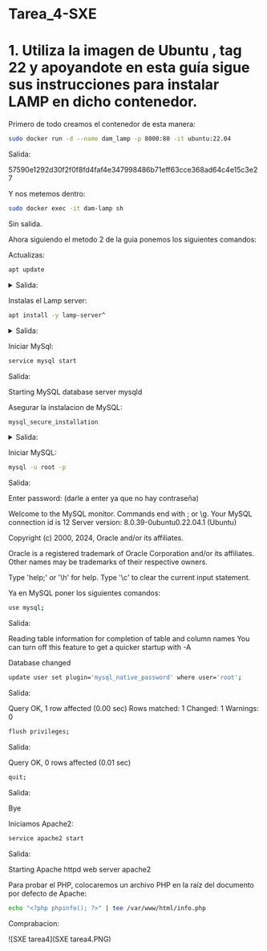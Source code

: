 # Tarea_4-SXE

# 1. Utiliza la imagen de Ubuntu , tag 22 y apoyandote en esta guía sigue sus instrucciones para instalar LAMP en dicho contenedor.

Primero de todo creamos el contenedor de esta manera:
```bash
sudo docker run -d --name dam_lamp -p 8000:80 -it ubuntu:22.04
```
Salida:

57590e1292d30f2f0f8fd4faf4e347998486b71eff63cce368ad64c4e15c3e27

Y nos metemos dentro:
```bash
sudo docker exec -it dam-lamp sh
```
Sin salida.

Ahora siguiendo el metodo 2 de la guia ponemos los siguientes comandos:

Actualizas:
```bash
apt update
```
<details>
<summary>Salida:</summary>
<br>


Get:1 http://archive.ubuntu.com/ubuntu jammy InRelease [270 kB]


Get:2 http://security.ubuntu.com/ubuntu jammy-security InRelease [129 kB]           


Get:3 http://archive.ubuntu.com/ubuntu jammy-updates InRelease [128 kB]             


Get:4 http://archive.ubuntu.com/ubuntu jammy-backports InRelease [127 kB]


Get:5 http://archive.ubuntu.com/ubuntu jammy/main amd64 Packages [1792 kB]


Get:6 http://archive.ubuntu.com/ubuntu jammy/universe amd64 Packages [17.5 MB]


Get:7 http://security.ubuntu.com/ubuntu jammy-security/main amd64 Packages [2377 kB]


Get:8 http://archive.ubuntu.com/ubuntu jammy/restricted amd64 Packages [164 kB]


Get:9 http://archive.ubuntu.com/ubuntu jammy/multiverse amd64 Packages [266 kB]         


Get:10 http://archive.ubuntu.com/ubuntu jammy-updates/universe amd64 Packages [1451 kB]  


Get:11 http://archive.ubuntu.com/ubuntu jammy-updates/multiverse amd64 Packages [51.8 kB]  


Get:12 http://archive.ubuntu.com/ubuntu jammy-updates/restricted amd64 Packages [3283 kB]   


Get:13 http://archive.ubuntu.com/ubuntu jammy-updates/main amd64 Packages [2654 kB]        


Get:14 http://archive.ubuntu.com/ubuntu jammy-backports/main amd64 Packages [81.4 kB]      


Get:15 http://archive.ubuntu.com/ubuntu jammy-backports/universe amd64 Packages [33.7 kB]    


Get:16 http://security.ubuntu.com/ubuntu jammy-security/multiverse amd64 Packages [44.7 kB]  


Get:17 http://security.ubuntu.com/ubuntu jammy-security/restricted amd64 Packages [3205 kB]


Get:18 http://security.ubuntu.com/ubuntu jammy-security/universe amd64 Packages [1162 kB]


Fetched 34.7 MB in 3s (12.3 MB/s)                           


Reading package lists... Done


Building dependency tree... Done


Reading state information... Done


All packages are up to date.
</details>

Instalas el Lamp server:
```bash
apt install -y lamp-server^
```
<details>
<summary>Salida:</summary>
<br>

  
Reading package lists... Done


Building dependency tree... Done


Reading state information... Done


Note, selecting 'libevent-pthreads-2.1-7' for task 'lamp-server'


Note, selecting 'libperl5.34' for task 'lamp-server'


Note, selecting 'libcurl4' for task 'lamp-server'


Note, selecting 'libtimedate-perl' for task 'lamp-server'


Note, selecting 'libhtml-tagset-perl' for task 'lamp-server'


Note, selecting 'libgdbm-compat4' for task 'lamp-server'


Note, selecting 'libssh-4' for task 'lamp-server'


Note, selecting 'ssl-cert' for task 'lamp-server'


Note, selecting 'libfcgi-perl' for task 'lamp-server'


Note, selecting 'perl' for task 'lamp-server'


Note, selecting 'libldap-common' for task 'lamp-server'


Note, selecting 'libaio1' for task 'lamp-server'


Note, selecting 'libaprutil1-dbd-sqlite3' for task 'lamp-server'


Note, selecting 'mysql-server-8.0' for task 'lamp-server'


Note, selecting 'libapr1' for task 'lamp-server'


Note, selecting 'libsasl2-modules' for task 'lamp-server'


Note, selecting 'mysql-client-8.0' for task 'lamp-server'


Note, selecting 'libsasl2-2' for task 'lamp-server'


Note, selecting 'mysql-common' for task 'lamp-server'


Note, selecting 'libapache2-mod-php' for task 'lamp-server'


Note, selecting 'php-common' for task 'lamp-server'


Note, selecting 'php8.1-opcache' for task 'lamp-server'


Note, selecting 'liblua5.3-0' for task 'lamp-server'


Note, selecting 'libencode-locale-perl' for task 'lamp-server'


Note, selecting 'librtmp1' for task 'lamp-server'


Note, selecting 'php8.1-mysql' for task 'lamp-server'


Note, selecting 'libapache2-mod-php8.1' for task 'lamp-server'


Note, selecting 'bzip2' for task 'lamp-server'


Note, selecting 'liblwp-mediatypes-perl' for task 'lamp-server'


Note, selecting 'libsasl2-modules-db' for task 'lamp-server'


Note, selecting 'libprotobuf-lite23' for task 'lamp-server'


Note, selecting 'libldap-2.5-0' for task 'lamp-server'


Note, selecting 'apache2-data' for task 'lamp-server'


Note, selecting 'libhtml-template-perl' for task 'lamp-server'


Note, selecting 'apache2-bin' for task 'lamp-server'


Note, selecting 'liburi-perl' for task 'lamp-server'


Note, selecting 'libfcgi0ldbl' for task 'lamp-server'


Note, selecting 'libsodium23' for task 'lamp-server'


Note, selecting 'libio-html-perl' for task 'lamp-server'


Note, selecting 'mecab-ipadic-utf8' for task 'lamp-server'


Note, selecting 'mecab-ipadic' for task 'lamp-server'


Note, selecting 'mailcap' for task 'lamp-server'


Note, selecting 'php8.1-common' for task 'lamp-server'


Note, selecting 'php8.1-readline' for task 'lamp-server'


Note, selecting 'libaprutil1' for task 'lamp-server'


Note, selecting 'libhttp-date-perl' for task 'lamp-server'


Note, selecting 'libmecab2' for task 'lamp-server'


Note, selecting 'php-mysql' for task 'lamp-server'


Note, selecting 'libhtml-parser-perl' for task 'lamp-server'


Note, selecting 'libcgi-fast-perl' for task 'lamp-server'


Note, selecting 'mysql-server' for task 'lamp-server'


Note, selecting 'mysql-server-core-8.0' for task 'lamp-server'


Note, selecting 'apache2-utils' for task 'lamp-server'


Note, selecting 'libbrotli1' for task 'lamp-server'


Note, selecting 'mime-support' for task 'lamp-server'


Note, selecting 'mecab-utils' for task 'lamp-server'


Note, selecting 'libevent-core-2.1-7' for task 'lamp-server'


Note, selecting 'apache2' for task 'lamp-server'


Note, selecting 'libclone-perl' for task 'lamp-server'


Note, selecting 'php8.1-cli' for task 'lamp-server'


Note, selecting 'mysql-client-core-8.0' for task 'lamp-server'


Note, selecting 'libhttp-message-perl' for task 'lamp-server'


Note, selecting 'libfcgi-bin' for task 'lamp-server'


Note, selecting 'perl-modules-5.34' for task 'lamp-server'


Note, selecting 'libcgi-pm-perl' for task 'lamp-server'


Note, selecting 'libaprutil1-ldap' for task 'lamp-server'


The following additional packages will be installed:


  ca-certificates file libargon2-1 libbsd0 libedit2 libexpat1 libgdbm6 libicu70 libjansson4
  libmagic-mgc libmagic1 libmd0 libnghttp2-14 libnuma1 libpsl5 libsqlite3-0 libxml2
  media-types netbase openssl psmisc publicsuffix tzdata ucf xz-utils

  
Suggested packages:

  
  apache2-doc apache2-suexec-pristine | apache2-suexec-custom www-browser ufw bzip2-doc
  php-pear gdbm-l10n libdata-dump-perl libipc-sharedcache-perl libsasl2-modules-gssapi-mit
  | libsasl2-modules-gssapi-heimdal libsasl2-modules-ldap libsasl2-modules-otp
  libsasl2-modules-sql libbusiness-isbn-perl libwww-perl mailx tinyca perl-doc
  libterm-readline-gnu-perl | libterm-readline-perl-perl make libtap-harness-archive-perl


The following NEW packages will be installed:


  apache2 apache2-bin apache2-data apache2-utils bzip2 ca-certificates file libaio1  
  libapache2-mod-php libapache2-mod-php8.1 libapr1 libaprutil1 libaprutil1-dbd-sqlite3
  libaprutil1-ldap libargon2-1 libbrotli1 libbsd0 libcgi-fast-perl libcgi-pm-perl
  libclone-perl libcurl4 libedit2 libencode-locale-perl libevent-core-2.1-7
  libevent-pthreads-2.1-7 libexpat1 libfcgi-bin libfcgi-perl libfcgi0ldbl libgdbm-compat4
  libgdbm6 libhtml-parser-perl libhtml-tagset-perl libhtml-template-perl libhttp-date-perl
  libhttp-message-perl libicu70 libio-html-perl libjansson4 libldap-2.5-0 libldap-common
  liblua5.3-0 liblwp-mediatypes-perl libmagic-mgc libmagic1 libmd0 libmecab2 libnghttp2-14
  libnuma1 libperl5.34 libprotobuf-lite23 libpsl5 librtmp1 libsasl2-2 libsasl2-modules
  libsasl2-modules-db libsodium23 libsqlite3-0 libssh-4 libtimedate-perl liburi-perl libxml2
  mailcap mecab-ipadic mecab-ipadic-utf8 mecab-utils media-types mime-support mysql-client-8.0
  mysql-client-core-8.0 mysql-common mysql-server mysql-server-8.0 mysql-server-core-8.0
  netbase openssl perl perl-modules-5.34 php-common php-mysql php8.1-cli php8.1-common
  php8.1-mysql php8.1-opcache php8.1-readline psmisc publicsuffix ssl-cert tzdata ucf xz-utils


0 upgraded, 91 newly installed, 0 to remove and 0 not upgraded.


Need to get 61.5 MB of archives.


After this operation, 382 MB of additional disk space will be used.


Get:1 http://archive.ubuntu.com/ubuntu jammy-updates/main amd64 perl-modules-5.34 all 5.34.0-3ubuntu1.3 [2976 kB]


Get:2 http://archive.ubuntu.com/ubuntu jammy/main amd64 libgdbm6 amd64 1.23-1 [33.9 kB]


Get:3 http://archive.ubuntu.com/ubuntu jammy/main amd64 libgdbm-compat4 amd64 1.23-1 [6606 B]


Get:4 http://archive.ubuntu.com/ubuntu jammy-updates/main amd64 libperl5.34 amd64 5.34.0-3ubuntu1.3 [4820 kB]


Get:5 http://archive.ubuntu.com/ubuntu jammy-updates/main amd64 perl amd64 5.34.0-3ubuntu1.3 [232 kB]


Get:6 http://archive.ubuntu.com/ubuntu jammy-updates/main amd64 libapr1 amd64 1.7.0-8ubuntu0.22.04.2 [108 kB]


Get:7 http://archive.ubuntu.com/ubuntu jammy-updates/main amd64 libexpat1 amd64 2.4.7-1ubuntu0.4 [91.2 kB]


Get:8 http://archive.ubuntu.com/ubuntu jammy-updates/main amd64 libaprutil1 amd64 1.6.1-5ubuntu4.22.04.2 [92.8 kB]


Get:9 http://archive.ubuntu.com/ubuntu jammy-updates/main amd64 libsqlite3-0 amd64 3.37.2-2ubuntu0.3 [641 kB]


Get:10 http://archive.ubuntu.com/ubuntu jammy-updates/main amd64 libaprutil1-dbd-sqlite3 amd64 1.6.1-5ubuntu4.22.04.2 [11.3 kB]


Get:11 http://archive.ubuntu.com/ubuntu jammy-updates/main amd64 libsasl2-modules-db amd64 2.1.27+dfsg2-3ubuntu1.2 [20.5 kB]


Get:12 http://archive.ubuntu.com/ubuntu jammy-updates/main amd64 libsasl2-2 amd64 2.1.27+dfsg2-3ubuntu1.2 [53.8 kB]


Get:13 http://archive.ubuntu.com/ubuntu jammy-updates/main amd64 libldap-2.5-0 amd64 2.5.18+dfsg-0ubuntu0.22.04.2 [183 kB]


Get:14 http://archive.ubuntu.com/ubuntu jammy-updates/main amd64 libaprutil1-ldap amd64 1.6.1-5ubuntu4.22.04.2 [9170 B]


Get:15 http://archive.ubuntu.com/ubuntu jammy/main amd64 libbrotli1 amd64 1.0.9-2build6 [315 kB]


Get:16 http://archive.ubuntu.com/ubuntu jammy-updates/main amd64 libnghttp2-14 amd64 1.43.0-1ubuntu0.2 [76.9 kB]


Get:17 http://archive.ubuntu.com/ubuntu jammy/main amd64 libpsl5 amd64 0.21.0-1.2build2 [58.4 kB]


Get:18 http://archive.ubuntu.com/ubuntu jammy/main amd64 librtmp1 amd64 2.4+20151223.gitfa8646d.1-2build4 [58.2 kB]


Get:19 http://archive.ubuntu.com/ubuntu jammy-updates/main amd64 libssh-4 amd64 0.9.6-2ubuntu0.22.04.3 [186 kB]


Get:20 http://archive.ubuntu.com/ubuntu jammy-updates/main amd64 libcurl4 amd64 7.81.0-1ubuntu1.18 [289 kB]


Get:21 http://archive.ubuntu.com/ubuntu jammy/main amd64 libjansson4 amd64 2.13.1-1.1build3 [32.4 kB]


Get:22 http://archive.ubuntu.com/ubuntu jammy/main amd64 liblua5.3-0 amd64 5.3.6-1build1 [140 kB]


Get:23 http://archive.ubuntu.com/ubuntu jammy/main amd64 libicu70 amd64 70.1-2 [10.6 MB]


Get:24 http://archive.ubuntu.com/ubuntu jammy-updates/main amd64 libxml2 amd64 2.9.13+dfsg-1ubuntu0.4 [763 kB]


Get:25 http://archive.ubuntu.com/ubuntu jammy-updates/main amd64 apache2-bin amd64 2.4.52-1ubuntu4.12 [1348 kB]


Get:26 http://archive.ubuntu.com/ubuntu jammy-updates/main amd64 apache2-data all 2.4.52-1ubuntu4.12 [165 kB]


Get:27 http://archive.ubuntu.com/ubuntu jammy-updates/main amd64 apache2-utils amd64 2.4.52-1ubuntu4.12 [89.1 kB]


Get:28 http://archive.ubuntu.com/ubuntu jammy/main amd64 media-types all 7.0.0 [25.5 kB]


Get:29 http://archive.ubuntu.com/ubuntu jammy/main amd64 mailcap all 3.70+nmu1ubuntu1 [23.8 kB]


Get:30 http://archive.ubuntu.com/ubuntu jammy/main amd64 mime-support all 3.66 [3696 B]


Get:31 http://archive.ubuntu.com/ubuntu jammy-updates/main amd64 apache2 amd64 2.4.52-1ubuntu4.12 [97.9 kB]


Get:32 http://archive.ubuntu.com/ubuntu jammy/main amd64 mysql-common all 5.8+1.0.8 [7212 B]


Get:33 http://archive.ubuntu.com/ubuntu jammy/main amd64 libmd0 amd64 1.0.4-1build1 [23.0 kB]


Get:34 http://archive.ubuntu.com/ubuntu jammy/main amd64 libbsd0 amd64 0.11.5-1 [44.8 kB]


Get:35 http://archive.ubuntu.com/ubuntu jammy/main amd64 libedit2 amd64 3.1-20210910-1build1 [96.8 kB]


Get:36 http://archive.ubuntu.com/ubuntu jammy-updates/main amd64 mysql-client-core-8.0 amd64 8.0.39-0ubuntu0.22.04.1 
[2762 kB]


Get:37 http://archive.ubuntu.com/ubuntu jammy-updates/main amd64 mysql-client-8.0 amd64 8.0.39-0ubuntu0.22.04.1 [22.7 kB]


Get:38 http://archive.ubuntu.com/ubuntu jammy/main amd64 libaio1 amd64 0.3.112-13build1 [7176 B]


Get:39 http://archive.ubuntu.com/ubuntu jammy/main amd64 libevent-core-2.1-7 amd64 2.1.12-stable-1build3 [93.9 kB]


Get:40 http://archive.ubuntu.com/ubuntu jammy/main amd64 libevent-pthreads-2.1-7 amd64 2.1.12-stable-1build3 [7642 B]


Get:41 http://archive.ubuntu.com/ubuntu jammy/main amd64 libmecab2 amd64 0.996-14build9 [199 kB]


Get:42 http://archive.ubuntu.com/ubuntu jammy/main amd64 libnuma1 amd64 2.0.14-3ubuntu2 [22.5 kB]


Get:43 http://archive.ubuntu.com/ubuntu jammy-updates/main amd64 libprotobuf-lite23 amd64 3.12.4-1ubuntu7.22.04.1 
[209 kB]


Get:44 http://archive.ubuntu.com/ubuntu jammy-updates/main amd64 mysql-server-core-8.0 amd64 8.0.39-0ubuntu0.22.04.1 
[17.6 MB]


Get:45 http://archive.ubuntu.com/ubuntu jammy/main amd64 psmisc amd64 23.4-2build3 [119 kB]


Get:46 http://archive.ubuntu.com/ubuntu jammy-updates/main amd64 mysql-server-8.0 amd64 8.0.39-0ubuntu0.22.04.1 [1437 kB]


Get:47 http://archive.ubuntu.com/ubuntu jammy-updates/main amd64 openssl amd64 3.0.2-0ubuntu1.18 [1184 kB]


Get:48 http://archive.ubuntu.com/ubuntu jammy-updates/main amd64 ca-certificates all 20240203~22.04.1 [162 kB]


Get:49 http://archive.ubuntu.com/ubuntu jammy/main amd64 libargon2-1 amd64 0~20171227-0.3 [19.5 kB]


Get:50 http://archive.ubuntu.com/ubuntu jammy/main amd64 netbase all 6.3 [12.9 kB]


Get:51 http://archive.ubuntu.com/ubuntu jammy-updates/main amd64 tzdata all 2024a-0ubuntu0.22.04.1 [349 kB]


Get:52 http://archive.ubuntu.com/ubuntu jammy/main amd64 ucf all 3.0043 [56.1 kB]


Get:53 http://archive.ubuntu.com/ubuntu jammy-updates/main amd64 libmagic-mgc amd64 1:5.41-3ubuntu0.1 [257 kB]


Get:54 http://archive.ubuntu.com/ubuntu jammy-updates/main amd64 libmagic1 amd64 1:5.41-3ubuntu0.1 [87.2 kB]


Get:55 http://archive.ubuntu.com/ubuntu jammy-updates/main amd64 file amd64 1:5.41-3ubuntu0.1 [21.5 kB]


Get:56 http://archive.ubuntu.com/ubuntu jammy/main amd64 publicsuffix all 20211207.1025-1 [129 kB]


Get:57 http://archive.ubuntu.com/ubuntu jammy/main amd64 xz-utils amd64 5.2.5-2ubuntu1 [84.8 kB]


Get:58 http://archive.ubuntu.com/ubuntu jammy/main amd64 bzip2 amd64 1.0.8-5build1 [34.8 kB]


Get:59 http://archive.ubuntu.com/ubuntu jammy/main amd64 php-common all 2:92ubuntu1 [12.4 kB]


Get:60 http://archive.ubuntu.com/ubuntu jammy-updates/main amd64 php8.1-common amd64 8.1.2-1ubuntu2.19 [1127 kB]


Get:61 http://archive.ubuntu.com/ubuntu jammy-updates/main amd64 php8.1-opcache amd64 8.1.2-1ubuntu2.19 [365 kB]


Get:62 http://archive.ubuntu.com/ubuntu jammy-updates/main amd64 php8.1-readline amd64 8.1.2-1ubuntu2.19 [13.6 kB]


Get:63 http://archive.ubuntu.com/ubuntu jammy/main amd64 libsodium23 amd64 1.0.18-1build2 [164 kB]


Get:64 http://archive.ubuntu.com/ubuntu jammy-updates/main amd64 php8.1-cli amd64 8.1.2-1ubuntu2.19 [1833 kB]


Get:65 http://archive.ubuntu.com/ubuntu jammy-updates/main amd64 libapache2-mod-php8.1 amd64 8.1.2-1ubuntu2.19 [1765 
kB]


Get:66 http://archive.ubuntu.com/ubuntu jammy/main amd64 libapache2-mod-php all 2:8.1+92ubuntu1 [2898 B]


Get:67 http://archive.ubuntu.com/ubuntu jammy/main amd64 libhtml-tagset-perl all 3.20-4 [12.5 kB]


Get:68 http://archive.ubuntu.com/ubuntu jammy/main amd64 liburi-perl all 5.10-1 [78.8 kB]


Get:69 http://archive.ubuntu.com/ubuntu jammy/main amd64 libhtml-parser-perl amd64 3.76-1build2 [88.4 kB]


Get:70 http://archive.ubuntu.com/ubuntu jammy/main amd64 libcgi-pm-perl all 4.54-1 [188 kB]


Get:71 http://archive.ubuntu.com/ubuntu jammy/main amd64 libfcgi0ldbl amd64 2.4.2-2build2 [28.0 kB]


Get:72 http://archive.ubuntu.com/ubuntu jammy/main amd64 libfcgi-perl amd64 0.82+ds-1build1 [22.8 kB]


Get:73 http://archive.ubuntu.com/ubuntu jammy/main amd64 libcgi-fast-perl all 1:2.15-1 [10.5 kB]


Get:74 http://archive.ubuntu.com/ubuntu jammy/main amd64 libclone-perl amd64 0.45-1build3 [11.0 kB]


Get:75 http://archive.ubuntu.com/ubuntu jammy/main amd64 libencode-locale-perl all 1.05-1.1 [11.8 kB]


Get:76 http://archive.ubuntu.com/ubuntu jammy/main amd64 libfcgi-bin amd64 2.4.2-2build2 [11.2 kB]


Get:77 http://archive.ubuntu.com/ubuntu jammy/main amd64 libhtml-template-perl all 2.97-1.1 [59.1 kB]


Get:78 http://archive.ubuntu.com/ubuntu jammy/main amd64 libtimedate-perl all 2.3300-2 [34.0 kB]


Get:79 http://archive.ubuntu.com/ubuntu jammy/main amd64 libhttp-date-perl all 6.05-1 [9920 B]


Get:80 http://archive.ubuntu.com/ubuntu jammy/main amd64 libio-html-perl all 1.004-2 [15.4 kB]


Get:81 http://archive.ubuntu.com/ubuntu jammy/main amd64 liblwp-mediatypes-perl all 6.04-1 [19.5 kB]


Get:82 http://archive.ubuntu.com/ubuntu jammy/main amd64 libhttp-message-perl all 6.36-1 [76.8 kB]


Get:83 http://archive.ubuntu.com/ubuntu jammy-updates/main amd64 libldap-common all 2.5.18+dfsg-0ubuntu0.22.04.2 [15.9 kB]


Get:84 http://archive.ubuntu.com/ubuntu jammy-updates/main amd64 libsasl2-modules amd64 2.1.27+dfsg2-3ubuntu1.2 
[68.8 kB]


Get:85 http://archive.ubuntu.com/ubuntu jammy/main amd64 mecab-utils amd64 0.996-14build9 [4850 B]


Get:86 http://archive.ubuntu.com/ubuntu jammy/main amd64 mecab-ipadic all 2.7.0-20070801+main-3 [6718 kB]


Get:87 http://archive.ubuntu.com/ubuntu jammy/main amd64 mecab-ipadic-utf8 all 2.7.0-20070801+main-3 [4384 B]


Get:88 http://archive.ubuntu.com/ubuntu jammy-updates/main amd64 mysql-server all 8.0.39-0ubuntu0.22.04.1 [9468 B]


Get:89 http://archive.ubuntu.com/ubuntu jammy-updates/main amd64 php8.1-mysql amd64 8.1.2-1ubuntu2.19 [130 kB]


Get:90 http://archive.ubuntu.com/ubuntu jammy/main amd64 php-mysql all 2:8.1+92ubuntu1 [1834 B]


Get:91 http://archive.ubuntu.com/ubuntu jammy/main amd64 ssl-cert all 1.1.2 [17.4 kB]


Fetched 61.5 MB in 6s (10.6 MB/s)    


debconf: delaying package configuration, since apt-utils is not installed


Selecting previously unselected package perl-modules-5.34.
(Reading database ... 4393 files and directories currently installed.)


Preparing to unpack .../00-perl-modules-5.34_5.34.0-3ubuntu1.3_all.deb ...


Unpacking perl-modules-5.34 (5.34.0-3ubuntu1.3) ...


Selecting previously unselected package libgdbm6:amd64.


Preparing to unpack .../01-libgdbm6_1.23-1_amd64.deb ...


Unpacking libgdbm6:amd64 (1.23-1) ...


Selecting previously unselected package libgdbm-compat4:amd64.


Preparing to unpack .../02-libgdbm-compat4_1.23-1_amd64.deb ...


Unpacking libgdbm-compat4:amd64 (1.23-1) ...


Selecting previously unselected package libperl5.34:amd64.


Preparing to unpack .../03-libperl5.34_5.34.0-3ubuntu1.3_amd64.deb ...


Unpacking libperl5.34:amd64 (5.34.0-3ubuntu1.3) ...


Selecting previously unselected package perl.


Preparing to unpack .../04-perl_5.34.0-3ubuntu1.3_amd64.deb ...


Unpacking perl (5.34.0-3ubuntu1.3) ...


Selecting previously unselected package libapr1:amd64.


Preparing to unpack .../05-libapr1_1.7.0-8ubuntu0.22.04.2_amd64.deb ...


Unpacking libapr1:amd64 (1.7.0-8ubuntu0.22.04.2) ...


Selecting previously unselected package libexpat1:amd64.


Preparing to unpack .../06-libexpat1_2.4.7-1ubuntu0.4_amd64.deb ...


Unpacking libexpat1:amd64 (2.4.7-1ubuntu0.4) ...


Selecting previously unselected package libaprutil1:amd64.


Preparing to unpack .../07-libaprutil1_1.6.1-5ubuntu4.22.04.2_amd64.deb ...


Unpacking libaprutil1:amd64 (1.6.1-5ubuntu4.22.04.2) ...


Selecting previously unselected package libsqlite3-0:amd64.


Preparing to unpack .../08-libsqlite3-0_3.37.2-2ubuntu0.3_amd64.deb ...


Unpacking libsqlite3-0:amd64 (3.37.2-2ubuntu0.3) ...


Selecting previously unselected package libaprutil1-dbd-sqlite3:amd64.


Preparing to unpack .../09-libaprutil1-dbd-sqlite3_1.6.1-5ubuntu4.22.04.2_amd64.deb ...


Unpacking libaprutil1-dbd-sqlite3:amd64 (1.6.1-5ubuntu4.22.04.2) ...


Selecting previously unselected package libsasl2-modules-db:amd64.


Preparing to unpack .../10-libsasl2-modules-db_2.1.27+dfsg2-3ubuntu1.2_amd64.deb ...


Unpacking libsasl2-modules-db:amd64 (2.1.27+dfsg2-3ubuntu1.2) ...


Selecting previously unselected package libsasl2-2:amd64.


Preparing to unpack .../11-libsasl2-2_2.1.27+dfsg2-3ubuntu1.2_amd64.deb ...


Unpacking libsasl2-2:amd64 (2.1.27+dfsg2-3ubuntu1.2) ...


Selecting previously unselected package libldap-2.5-0:amd64.


Preparing to unpack .../12-libldap-2.5-0_2.5.18+dfsg-0ubuntu0.22.04.2_amd64.deb ...


Unpacking libldap-2.5-0:amd64 (2.5.18+dfsg-0ubuntu0.22.04.2) ...


Selecting previously unselected package libaprutil1-ldap:amd64.


Preparing to unpack .../13-libaprutil1-ldap_1.6.1-5ubuntu4.22.04.2_amd64.deb ...


Unpacking libaprutil1-ldap:amd64 (1.6.1-5ubuntu4.22.04.2) ...


Selecting previously unselected package libbrotli1:amd64.


Preparing to unpack .../14-libbrotli1_1.0.9-2build6_amd64.deb ...


Unpacking libbrotli1:amd64 (1.0.9-2build6) ...


Selecting previously unselected package libnghttp2-14:amd64.


Preparing to unpack .../15-libnghttp2-14_1.43.0-1ubuntu0.2_amd64.deb ...


Unpacking libnghttp2-14:amd64 (1.43.0-1ubuntu0.2) ...


Selecting previously unselected package libpsl5:amd64.


Preparing to unpack .../16-libpsl5_0.21.0-1.2build2_amd64.deb ...


Unpacking libpsl5:amd64 (0.21.0-1.2build2) ...


Selecting previously unselected package librtmp1:amd64.


Preparing to unpack .../17-librtmp1_2.4+20151223.gitfa8646d.1-2build4_amd64.deb ...


Unpacking librtmp1:amd64 (2.4+20151223.gitfa8646d.1-2build4) ...


Selecting previously unselected package libssh-4:amd64.


Preparing to unpack .../18-libssh-4_0.9.6-2ubuntu0.22.04.3_amd64.deb ...


Unpacking libssh-4:amd64 (0.9.6-2ubuntu0.22.04.3) ...


Selecting previously unselected package libcurl4:amd64.


Preparing to unpack .../19-libcurl4_7.81.0-1ubuntu1.18_amd64.deb ...


Unpacking libcurl4:amd64 (7.81.0-1ubuntu1.18) ...


Selecting previously unselected package libjansson4:amd64.


Preparing to unpack .../20-libjansson4_2.13.1-1.1build3_amd64.deb ...


Unpacking libjansson4:amd64 (2.13.1-1.1build3) ...


Selecting previously unselected package liblua5.3-0:amd64.


Preparing to unpack .../21-liblua5.3-0_5.3.6-1build1_amd64.deb ...


Unpacking liblua5.3-0:amd64 (5.3.6-1build1) ...

Selecting previously unselected package libicu70:amd64.


Preparing to unpack .../22-libicu70_70.1-2_amd64.deb ...


Unpacking libicu70:amd64 (70.1-2) ...


Selecting previously unselected package libxml2:amd64.


Preparing to unpack .../23-libxml2_2.9.13+dfsg-1ubuntu0.4_amd64.deb ...


Unpacking libxml2:amd64 (2.9.13+dfsg-1ubuntu0.4) ...


Selecting previously unselected package apache2-bin.


Preparing to unpack .../24-apache2-bin_2.4.52-1ubuntu4.12_amd64.deb ...


Unpacking apache2-bin (2.4.52-1ubuntu4.12) ...


Selecting previously unselected package apache2-data.


Preparing to unpack .../25-apache2-data_2.4.52-1ubuntu4.12_all.deb ...


Unpacking apache2-data (2.4.52-1ubuntu4.12) ...


Selecting previously unselected package apache2-utils.


Preparing to unpack .../26-apache2-utils_2.4.52-1ubuntu4.12_amd64.deb ...


Unpacking apache2-utils (2.4.52-1ubuntu4.12) ...


Selecting previously unselected package media-types.


Preparing to unpack .../27-media-types_7.0.0_all.deb ...


Unpacking media-types (7.0.0) ...


Selecting previously unselected package mailcap.


Preparing to unpack .../28-mailcap_3.70+nmu1ubuntu1_all.deb ...


Unpacking mailcap (3.70+nmu1ubuntu1) ...


Selecting previously unselected package mime-support.


Preparing to unpack .../29-mime-support_3.66_all.deb ...


Unpacking mime-support (3.66) ...


Selecting previously unselected package apache2.


Preparing to unpack .../30-apache2_2.4.52-1ubuntu4.12_amd64.deb ...


Unpacking apache2 (2.4.52-1ubuntu4.12) ...


Selecting previously unselected package mysql-common.


Preparing to unpack .../31-mysql-common_5.8+1.0.8_all.deb ...


Unpacking mysql-common (5.8+1.0.8) ...


Selecting previously unselected package libmd0:amd64.


Preparing to unpack .../32-libmd0_1.0.4-1build1_amd64.deb ...


Unpacking libmd0:amd64 (1.0.4-1build1) ...


Selecting previously unselected package libbsd0:amd64.


Preparing to unpack .../33-libbsd0_0.11.5-1_amd64.deb ...


Unpacking libbsd0:amd64 (0.11.5-1) ...


Selecting previously unselected package libedit2:amd64.


Preparing to unpack .../34-libedit2_3.1-20210910-1build1_amd64.deb ...


Unpacking libedit2:amd64 (3.1-20210910-1build1) ...


Selecting previously unselected package mysql-client-core-8.0.


Preparing to unpack .../35-mysql-client-core-8.0_8.0.39-0ubuntu0.22.04.1_amd64.deb ...


Unpacking mysql-client-core-8.0 (8.0.39-0ubuntu0.22.04.1) ...


Selecting previously unselected package mysql-client-8.0.


Preparing to unpack .../36-mysql-client-8.0_8.0.39-0ubuntu0.22.04.1_amd64.deb ...


Unpacking mysql-client-8.0 (8.0.39-0ubuntu0.22.04.1) ...


Selecting previously unselected package libaio1:amd64.


Preparing to unpack .../37-libaio1_0.3.112-13build1_amd64.deb ...


Unpacking libaio1:amd64 (0.3.112-13build1) ...


Selecting previously unselected package libevent-core-2.1-7:amd64.


Preparing to unpack .../38-libevent-core-2.1-7_2.1.12-stable-1build3_amd64.deb ...


Unpacking libevent-core-2.1-7:amd64 (2.1.12-stable-1build3) ...


Selecting previously unselected package libevent-pthreads-2.1-7:amd64.


Preparing to unpack .../39-libevent-pthreads-2.1-7_2.1.12-stable-1build3_amd64.deb ...


Unpacking libevent-pthreads-2.1-7:amd64 (2.1.12-stable-1build3) ...


Selecting previously unselected package libmecab2:amd64.


Preparing to unpack .../40-libmecab2_0.996-14build9_amd64.deb ...


Unpacking libmecab2:amd64 (0.996-14build9) ...


Selecting previously unselected package libnuma1:amd64.


Preparing to unpack .../41-libnuma1_2.0.14-3ubuntu2_amd64.deb ...


Unpacking libnuma1:amd64 (2.0.14-3ubuntu2) ...


Selecting previously unselected package libprotobuf-lite23:amd64.


Preparing to unpack .../42-libprotobuf-lite23_3.12.4-1ubuntu7.22.04.1_amd64.deb ...


Unpacking libprotobuf-lite23:amd64 (3.12.4-1ubuntu7.22.04.1) ...


Selecting previously unselected package mysql-server-core-8.0.


Preparing to unpack .../43-mysql-server-core-8.0_8.0.39-0ubuntu0.22.04.1_amd64.deb ...


Unpacking mysql-server-core-8.0 (8.0.39-0ubuntu0.22.04.1) ...


Selecting previously unselected package psmisc.


Preparing to unpack .../44-psmisc_23.4-2build3_amd64.deb ...


Unpacking psmisc (23.4-2build3) ...


Setting up mysql-common (5.8+1.0.8) ...


update-alternatives: using /etc/mysql/my.cnf.fallback to provide /etc/mysql/my.cnf (my.cnf) in a
uto mode


Selecting previously unselected package mysql-server-8.0.


(Reading database ... 7535 files and directories currently installed.)


Preparing to unpack .../00-mysql-server-8.0_8.0.39-0ubuntu0.22.04.1_amd64.deb ...


debconf: unable to initialize frontend: Dialog


debconf: (No usable dialog-like program is installed, so the dialog based frontend cannot be use


d. at /usr/share/perl5/Debconf/FrontEnd/Dialog.pm line 78.)


debconf: falling back to frontend: Readline


Unpacking mysql-server-8.0 (8.0.39-0ubuntu0.22.04.1) ...


Selecting previously unselected package openssl.


Preparing to unpack .../01-openssl_3.0.2-0ubuntu1.18_amd64.deb ...


Unpacking openssl (3.0.2-0ubuntu1.18) ...


Selecting previously unselected package ca-certificates.


Preparing to unpack .../02-ca-certificates_20240203~22.04.1_all.deb ...


Unpacking ca-certificates (20240203~22.04.1) ...


Selecting previously unselected package libargon2-1:amd64.


Preparing to unpack .../03-libargon2-1_0~20171227-0.3_amd64.deb ...


Unpacking libargon2-1:amd64 (0~20171227-0.3) ...


Selecting previously unselected package netbase.


Preparing to unpack .../04-netbase_6.3_all.deb ...


Unpacking netbase (6.3) ...


Selecting previously unselected package tzdata.


Preparing to unpack .../05-tzdata_2024a-0ubuntu0.22.04.1_all.deb ...


Unpacking tzdata (2024a-0ubuntu0.22.04.1) ...


Selecting previously unselected package ucf.


Preparing to unpack .../06-ucf_3.0043_all.deb ...


Moving old data out of the way


Unpacking ucf (3.0043) ...


Selecting previously unselected package libmagic-mgc.


Preparing to unpack .../07-libmagic-mgc_1%3a5.41-3ubuntu0.1_amd64.deb ...


Unpacking libmagic-mgc (1:5.41-3ubuntu0.1) ...


Selecting previously unselected package libmagic1:amd64.


Preparing to unpack .../08-libmagic1_1%3a5.41-3ubuntu0.1_amd64.deb ...


Unpacking libmagic1:amd64 (1:5.41-3ubuntu0.1) ...


Selecting previously unselected package file.


Preparing to unpack .../09-file_1%3a5.41-3ubuntu0.1_amd64.deb ...


Unpacking file (1:5.41-3ubuntu0.1) ...


Selecting previously unselected package publicsuffix.


Preparing to unpack .../10-publicsuffix_20211207.1025-1_all.deb ...


Unpacking publicsuffix (20211207.1025-1) ...


Selecting previously unselected package xz-utils.


Preparing to unpack .../11-xz-utils_5.2.5-2ubuntu1_amd64.deb ...


Unpacking xz-utils (5.2.5-2ubuntu1) ...


Selecting previously unselected package bzip2.


Preparing to unpack .../12-bzip2_1.0.8-5build1_amd64.deb ...


Unpacking bzip2 (1.0.8-5build1) ...


Selecting previously unselected package php-common.


Preparing to unpack .../13-php-common_2%3a92ubuntu1_all.deb ...


Unpacking php-common (2:92ubuntu1) ...


Selecting previously unselected package php8.1-common.


Preparing to unpack .../14-php8.1-common_8.1.2-1ubuntu2.19_amd64.deb ...


Unpacking php8.1-common (8.1.2-1ubuntu2.19) ...


Selecting previously unselected package php8.1-opcache.


Preparing to unpack .../15-php8.1-opcache_8.1.2-1ubuntu2.19_amd64.deb ...


Unpacking php8.1-opcache (8.1.2-1ubuntu2.19) ...


Selecting previously unselected package php8.1-readline.


Preparing to unpack .../16-php8.1-readline_8.1.2-1ubuntu2.19_amd64.deb ...


Unpacking php8.1-readline (8.1.2-1ubuntu2.19) ...


Selecting previously unselected package libsodium23:amd64.


Preparing to unpack .../17-libsodium23_1.0.18-1build2_amd64.deb ...


Unpacking libsodium23:amd64 (1.0.18-1build2) ...


Selecting previously unselected package php8.1-cli.


Preparing to unpack .../18-php8.1-cli_8.1.2-1ubuntu2.19_amd64.deb ...


Unpacking php8.1-cli (8.1.2-1ubuntu2.19) ...


Selecting previously unselected package libapache2-mod-php8.1.


Preparing to unpack .../19-libapache2-mod-php8.1_8.1.2-1ubuntu2.19_amd64.deb ...


Unpacking libapache2-mod-php8.1 (8.1.2-1ubuntu2.19) ...


Selecting previously unselected package libapache2-mod-php.


Preparing to unpack .../20-libapache2-mod-php_2%3a8.1+92ubuntu1_all.deb ...


Unpacking libapache2-mod-php (2:8.1+92ubuntu1) ...


Selecting previously unselected package libhtml-tagset-perl.


Preparing to unpack .../21-libhtml-tagset-perl_3.20-4_all.deb ...


Unpacking libhtml-tagset-perl (3.20-4) ...


Selecting previously unselected package liburi-perl.


Preparing to unpack .../22-liburi-perl_5.10-1_all.deb ...


Unpacking liburi-perl (5.10-1) ...


Selecting previously unselected package libhtml-parser-perl:amd64.


Preparing to unpack .../23-libhtml-parser-perl_3.76-1build2_amd64.deb ...


Unpacking libhtml-parser-perl:amd64 (3.76-1build2) ...


Selecting previously unselected package libcgi-pm-perl.


Preparing to unpack .../24-libcgi-pm-perl_4.54-1_all.deb ...


Unpacking libcgi-pm-perl (4.54-1) ...


Selecting previously unselected package libfcgi0ldbl:amd64.


Preparing to unpack .../25-libfcgi0ldbl_2.4.2-2build2_amd64.deb ...


Unpacking libfcgi0ldbl:amd64 (2.4.2-2build2) ...


Selecting previously unselected package libfcgi-perl:amd64.


Preparing to unpack .../26-libfcgi-perl_0.82+ds-1build1_amd64.deb ...


Unpacking libfcgi-perl:amd64 (0.82+ds-1build1) ...


Selecting previously unselected package libcgi-fast-perl.


Preparing to unpack .../27-libcgi-fast-perl_1%3a2.15-1_all.deb ...


Unpacking libcgi-fast-perl (1:2.15-1) ...


Selecting previously unselected package libclone-perl.


Preparing to unpack .../28-libclone-perl_0.45-1build3_amd64.deb ...


Unpacking libclone-perl (0.45-1build3) ...


Selecting previously unselected package libencode-locale-perl.


Preparing to unpack .../29-libencode-locale-perl_1.05-1.1_all.deb ...


Unpacking libencode-locale-perl (1.05-1.1) ...


Selecting previously unselected package libfcgi-bin.


Preparing to unpack .../30-libfcgi-bin_2.4.2-2build2_amd64.deb ...


Unpacking libfcgi-bin (2.4.2-2build2) ...


Selecting previously unselected package libhtml-template-perl.


Preparing to unpack .../31-libhtml-template-perl_2.97-1.1_all.deb ...


Unpacking libhtml-template-perl (2.97-1.1) ...


Selecting previously unselected package libtimedate-perl.


Preparing to unpack .../32-libtimedate-perl_2.3300-2_all.deb ...


Unpacking libtimedate-perl (2.3300-2) ...


Selecting previously unselected package libhttp-date-perl.


Preparing to unpack .../33-libhttp-date-perl_6.05-1_all.deb ...


Unpacking libhttp-date-perl (6.05-1) ...


Selecting previously unselected package libio-html-perl.


Preparing to unpack .../34-libio-html-perl_1.004-2_all.deb ...


Unpacking libio-html-perl (1.004-2) ...


Selecting previously unselected package liblwp-mediatypes-perl.


Preparing to unpack .../35-liblwp-mediatypes-perl_6.04-1_all.deb ...


Unpacking liblwp-mediatypes-perl (6.04-1) ...


Selecting previously unselected package libhttp-message-perl.


Preparing to unpack .../36-libhttp-message-perl_6.36-1_all.deb ...


Unpacking libhttp-message-perl (6.36-1) ...


Selecting previously unselected package libldap-common.


Preparing to unpack .../37-libldap-common_2.5.18+dfsg-0ubuntu0.22.04.2_all.deb ...


Unpacking libldap-common (2.5.18+dfsg-0ubuntu0.22.04.2) ...


Selecting previously unselected package libsasl2-modules:amd64.


Preparing to unpack .../38-libsasl2-modules_2.1.27+dfsg2-3ubuntu1.2_amd64.deb ...


Unpacking libsasl2-modules:amd64 (2.1.27+dfsg2-3ubuntu1.2) ...


Selecting previously unselected package mecab-utils.


Preparing to unpack .../39-mecab-utils_0.996-14build9_amd64.deb ...


Unpacking mecab-utils (0.996-14build9) ...


Selecting previously unselected package mecab-ipadic.


Preparing to unpack .../40-mecab-ipadic_2.7.0-20070801+main-3_all.deb ...


Unpacking mecab-ipadic (2.7.0-20070801+main-3) ...


Selecting previously unselected package mecab-ipadic-utf8.


Preparing to unpack .../41-mecab-ipadic-utf8_2.7.0-20070801+main-3_all.deb ...


Unpacking mecab-ipadic-utf8 (2.7.0-20070801+main-3) ...


Selecting previously unselected package mysql-server.


Preparing to unpack .../42-mysql-server_8.0.39-0ubuntu0.22.04.1_all.deb ...


Unpacking mysql-server (8.0.39-0ubuntu0.22.04.1) ...


Selecting previously unselected package php8.1-mysql.


Preparing to unpack .../43-php8.1-mysql_8.1.2-1ubuntu2.19_amd64.deb ...


Unpacking php8.1-mysql (8.1.2-1ubuntu2.19) ...


Selecting previously unselected package php-mysql.


Preparing to unpack .../44-php-mysql_2%3a8.1+92ubuntu1_all.deb ...


Unpacking php-mysql (2:8.1+92ubuntu1) ...


Selecting previously unselected package ssl-cert.


Preparing to unpack .../45-ssl-cert_1.1.2_all.deb ...


Unpacking ssl-cert (1.1.2) ...


Setting up libexpat1:amd64 (2.4.7-1ubuntu0.4) ...


Setting up media-types (7.0.0) ...


Setting up libmecab2:amd64 (0.996-14build9) ...


Setting up libpsl5:amd64 (0.21.0-1.2build2) ...


Setting up libsodium23:amd64 (1.0.18-1build2) ...


Setting up libfcgi0ldbl:amd64 (2.4.2-2build2) ...


Setting up libmagic-mgc (1:5.41-3ubuntu0.1) ...


Setting up psmisc (23.4-2build3) ...


Setting up libargon2-1:amd64 (0~20171227-0.3) ...


Setting up libbrotli1:amd64 (1.0.9-2build6) ...


Setting up libsqlite3-0:amd64 (3.37.2-2ubuntu0.3) ...


Setting up libsasl2-modules:amd64 (2.1.27+dfsg2-3ubuntu1.2) ...


Setting up libfcgi-bin (2.4.2-2build2) ...


Setting up libnghttp2-14:amd64 (1.43.0-1ubuntu0.2) ...


Setting up libmagic1:amd64 (1:5.41-3ubuntu0.1) ...


Setting up libapr1:amd64 (1.7.0-8ubuntu0.22.04.2) ...


Setting up file (1:5.41-3ubuntu0.1) ...


Setting up perl-modules-5.34 (5.34.0-3ubuntu1.3) ...


Setting up bzip2 (1.0.8-5build1) ...


Setting up libldap-common (2.5.18+dfsg-0ubuntu0.22.04.2) ...


Setting up libjansson4:amd64 (2.13.1-1.1build3) ...


Setting up libsasl2-modules-db:amd64 (2.1.27+dfsg2-3ubuntu1.2) ...


Setting up tzdata (2024a-0ubuntu0.22.04.1) ...


debconf: unable to initialize frontend: Dialog


debconf: (No usable dialog-like program is installed, so the dialog based frontend cannot be use


d. at /usr/share/perl5/Debconf/FrontEnd/Dialog.pm line 78.)


debconf: falling back to frontend: Readline


Configuring tzdata
- - - - - - - - - - - - -  - - - - -

Please select the geographic area in which you live. Subsequent configuration questions will
narrow this down by presenting a list of cities, representing the time zones in which they are
located.


  1. Africa   3. Antarctica  5. Arctic  7. Atlantic  9. Indian    11. US
  2. America  4. Australia   6. Asia    8. Europe    10. Pacific  12. Etc


Geographic area: 8



Please select the city or region corresponding to your time zone.


  1. Amsterdam   14. Copenhagen   27. London      40. Riga        53. Ulyanovsk
  2. Andorra     15. Dublin       28. Luxembourg  41. Rome        54. Uzhgorod
  3. Astrakhan   16. Gibraltar    29. Madrid      42. Samara      55. Vaduz
  4. Athens      17. Guernsey     30. Malta       43. San_Marino  56. Vatican
  5. Belfast     18. Helsinki     31. Mariehamn   44. Sarajevo    57. Vienna
  6. Belgrade    19. Isle_of_Man  32. Minsk       45. Saratov     58. Vilnius
  7. Berlin      20. Istanbul     33. Monaco      46. Simferopol  59. Volgograd
  8. Bratislava  21. Jersey       34. Moscow      47. Skopje      60. Warsaw
  9. Brussels    22. Kaliningrad  35. Nicosia     48. Sofia       61. Zagreb
  10. Bucharest  23. Kirov        36. Oslo        49. Stockholm   62. Zaporozhye
  11. Budapest   24. Kyiv         37. Paris       50. Tallinn     63. Zurich
  12. Busingen   25. Lisbon       38. Podgorica   51. Tirane
  13. Chisinau   26. Ljubljana    39. Prague      52. Tiraspol


Time zone: 29


Current default time zone: 'Europe/Madrid'


Local time is now:      Fri Oct 25 19:45:32 CEST 2024.


Universal Time is now:  Fri Oct 25 17:45:32 UTC 2024.


Run 'dpkg-reconfigure tzdata' if you wish to change it.




Setting up libprotobuf-lite23:amd64 (3.12.4-1ubuntu7.22.04.1) ...


Setting up librtmp1:amd64 (2.4+20151223.gitfa8646d.1-2build4) ...


Setting up xz-utils (5.2.5-2ubuntu1) ...


update-alternatives: using /usr/bin/xz to provide /usr/bin/lzma (lzma) in auto mode


update-alternatives: warning: skip creation of /usr/share/man/man1/lzma.1.gz because associated 


file /usr/share/man/man1/xz.1.gz (of link group lzma) doesn't exist


update-alternatives: warning: skip creation of /usr/share/man/man1/unlzma.1.gz because associate


d file /usr/share/man/man1/unxz.1.gz (of link group lzma) doesn't exist


update-alternatives: warning: skip creation of /usr/share/man/man1/lzcat.1.gz because associated

 
 file /usr/share/man/man1/xzcat.1.gz (of link group lzma) doesn't exist


update-alternatives: warning: skip creation of /usr/share/man/man1/lzmore.1.gz because associate


d file /usr/share/man/man1/xzmore.1.gz (of link group lzma) doesn't exist


update-alternatives: warning: skip creation of /usr/share/man/man1/lzless.1.gz because associate


d file /usr/share/man/man1/xzless.1.gz (of link group lzma) doesn't exist


update-alternatives: warning: skip creation of /usr/share/man/man1/lzdiff.1.gz because associate


d file /usr/share/man/man1/xzdiff.1.gz (of link group lzma) doesn't exist


update-alternatives: warning: skip creation of /usr/share/man/man1/lzcmp.1.gz because associated

 
 file /usr/share/man/man1/xzcmp.1.gz (of link group lzma) doesn't exist


update-alternatives: warning: skip creation of /usr/share/man/man1/lzgrep.1.gz because associate


d file /usr/share/man/man1/xzgrep.1.gz (of link group lzma) doesn't exist


update-alternatives: warning: skip creation of /usr/share/man/man1/lzegrep.1.gz because associat


ed file /usr/share/man/man1/xzegrep.1.gz (of link group lzma) doesn't exist


update-alternatives: warning: skip creation of /usr/share/man/man1/lzfgrep.1.gz because associat


ed file /usr/share/man/man1/xzfgrep.1.gz (of link group lzma) doesn't exist


Setting up mecab-utils (0.996-14build9) ...


Setting up libevent-core-2.1-7:amd64 (2.1.12-stable-1build3) ...


Setting up ucf (3.0043) ...


debconf: unable to initialize frontend: Dialog


debconf: (No usable dialog-like program is installed, so the dialog based frontend cannot be use


d. at /usr/share/perl5/Debconf/FrontEnd/Dialog.pm line 78.)


debconf: falling back to frontend: Readline


Setting up libsasl2-2:amd64 (2.1.27+dfsg2-3ubuntu1.2) ...


Setting up libssh-4:amd64 (0.9.6-2ubuntu0.22.04.3) ...


Setting up libnuma1:amd64 (2.0.14-3ubuntu2) ...


Setting up libmd0:amd64 (1.0.4-1build1) ...


Setting up liblua5.3-0:amd64 (5.3.6-1build1) ...


Setting up netbase (6.3) ...


Setting up apache2-data (2.4.52-1ubuntu4.12) ...


Setting up libaio1:amd64 (0.3.112-13build1) ...


Setting up openssl (3.0.2-0ubuntu1.18) ...


Setting up libbsd0:amd64 (0.11.5-1) ...


Setting up publicsuffix (20211207.1025-1) ...


Setting up libgdbm6:amd64 (1.23-1) ...


Setting up libicu70:amd64 (70.1-2) ...


Setting up libevent-pthreads-2.1-7:amd64 (2.1.12-stable-1build3) ...


Setting up libaprutil1:amd64 (1.6.1-5ubuntu4.22.04.2) ...


Setting up php-common (2:92ubuntu1) ...


Setting up mecab-ipadic (2.7.0-20070801+main-3) ...


Compiling IPA dictionary for Mecab.  This takes long time...


reading /usr/share/mecab/dic/ipadic/unk.def ... 40


emitting double-array: 100% |###########################################| 


/usr/share/mecab/dic/ipadic/model.def is not found. skipped.


reading /usr/share/mecab/dic/ipadic/Adnominal.csv ... 135


reading /usr/share/mecab/dic/ipadic/Noun.place.csv ... 72999


reading /usr/share/mecab/dic/ipadic/Noun.demonst.csv ... 120


reading /usr/share/mecab/dic/ipadic/Noun.number.csv ... 42


reading /usr/share/mecab/dic/ipadic/Noun.others.csv ... 151


reading /usr/share/mecab/dic/ipadic/Symbol.csv ... 208


reading /usr/share/mecab/dic/ipadic/Noun.adverbal.csv ... 795


reading /usr/share/mecab/dic/ipadic/Postp-col.csv ... 91


reading /usr/share/mecab/dic/ipadic/Conjunction.csv ... 171


reading /usr/share/mecab/dic/ipadic/Prefix.csv ... 221


reading /usr/share/mecab/dic/ipadic/Adverb.csv ... 3032


reading /usr/share/mecab/dic/ipadic/Noun.org.csv ... 16668


reading /usr/share/mecab/dic/ipadic/Others.csv ... 2


reading /usr/share/mecab/dic/ipadic/Adj.csv ... 27210


reading /usr/share/mecab/dic/ipadic/Auxil.csv ... 199


reading /usr/share/mecab/dic/ipadic/Noun.verbal.csv ... 12146


reading /usr/share/mecab/dic/ipadic/Interjection.csv ... 252


reading /usr/share/mecab/dic/ipadic/Filler.csv ... 19


reading /usr/share/mecab/dic/ipadic/Noun.name.csv ... 34202


reading /usr/share/mecab/dic/ipadic/Noun.adjv.csv ... 3328


reading /usr/share/mecab/dic/ipadic/Noun.nai.csv ... 42


reading /usr/share/mecab/dic/ipadic/Postp.csv ... 146


reading /usr/share/mecab/dic/ipadic/Noun.csv ... 60477


reading /usr/share/mecab/dic/ipadic/Verb.csv ... 130750


reading /usr/share/mecab/dic/ipadic/Suffix.csv ... 1393


reading /usr/share/mecab/dic/ipadic/Noun.proper.csv ... 27328


emitting double-array: 100% |###########################################| 


reading /usr/share/mecab/dic/ipadic/matrix.def ... 1316x1316


emitting matrix      : 100% |###########################################| 




done!


update-alternatives: using /var/lib/mecab/dic/ipadic to provide /var/lib/mecab/dic/debian (mecab
-dictionary) in auto mode


Setting up php8.1-common (8.1.2-1ubuntu2.19) ...


debconf: unable to initialize frontend: Dialog


debconf: (No usable dialog-like program is installed, so the dialog based frontend cannot be use


d. at /usr/share/perl5/Debconf/FrontEnd/Dialog.pm line 78.)


debconf: falling back to frontend: Readline




Creating config file /etc/php/8.1/mods-available/calendar.ini with new version


debconf: unable to initialize frontend: Dialog


debconf: (No usable dialog-like program is installed, so the dialog based frontend cannot be use


d. at /usr/share/perl5/Debconf/FrontEnd/Dialog.pm line 78.)


debconf: falling back to frontend: Readline




Creating config file /etc/php/8.1/mods-available/ctype.ini with new version
debconf: unable to initialize frontend: Dialog
debconf: (No usable dialog-like program is installed, so the dialog based frontend cannot be use
d. at /usr/share/perl5/Debconf/FrontEnd/Dialog.pm line 78.)
debconf: falling back to frontend: Readline





Creating config file /etc/php/8.1/mods-available/exif.ini with new version
debconf: unable to initialize frontend: Dialog
debconf: (No usable dialog-like program is installed, so the dialog based frontend cannot be use
d. at /usr/share/perl5/Debconf/FrontEnd/Dialog.pm line 78.)
debconf: falling back to frontend: Readline




Creating config file /etc/php/8.1/mods-available/fileinfo.ini with new version
debconf: unable to initialize frontend: Dialog
debconf: (No usable dialog-like program is installed, so the dialog based frontend cannot be use
d. at /usr/share/perl5/Debconf/FrontEnd/Dialog.pm line 78.)
debconf: falling back to frontend: Readline




Creating config file /etc/php/8.1/mods-available/ffi.ini with new version
debconf: unable to initialize frontend: Dialog
debconf: (No usable dialog-like program is installed, so the dialog based frontend cannot be use
d. at /usr/share/perl5/Debconf/FrontEnd/Dialog.pm line 78.)
debconf: falling back to frontend: Readline




Creating config file /etc/php/8.1/mods-available/ftp.ini with new version
debconf: unable to initialize frontend: Dialog
debconf: (No usable dialog-like program is installed, so the dialog based frontend cannot be use
d. at /usr/share/perl5/Debconf/FrontEnd/Dialog.pm line 78.)
debconf: falling back to frontend: Readline




Creating config file /etc/php/8.1/mods-available/gettext.ini with new version
debconf: unable to initialize frontend: Dialog
debconf: (No usable dialog-like program is installed, so the dialog based frontend cannot be use
d. at /usr/share/perl5/Debconf/FrontEnd/Dialog.pm line 78.)
debconf: falling back to frontend: Readline




Creating config file /etc/php/8.1/mods-available/iconv.ini with new version
debconf: unable to initialize frontend: Dialog
debconf: (No usable dialog-like program is installed, so the dialog based frontend cannot be use
d. at /usr/share/perl5/Debconf/FrontEnd/Dialog.pm line 78.)
debconf: falling back to frontend: Readline




Creating config file /etc/php/8.1/mods-available/pdo.ini with new version
debconf: unable to initialize frontend: Dialog
debconf: (No usable dialog-like program is installed, so the dialog based frontend cannot be use
d. at /usr/share/perl5/Debconf/FrontEnd/Dialog.pm line 78.)
debconf: falling back to frontend: Readline




Creating config file /etc/php/8.1/mods-available/phar.ini with new version
debconf: unable to initialize frontend: Dialog
debconf: (No usable dialog-like program is installed, so the dialog based frontend cannot be use
d. at /usr/share/perl5/Debconf/FrontEnd/Dialog.pm line 78.)
debconf: falling back to frontend: Readline




Creating config file /etc/php/8.1/mods-available/posix.ini with new version
debconf: unable to initialize frontend: Dialog
debconf: (No usable dialog-like program is installed, so the dialog based frontend cannot be use
d. at /usr/share/perl5/Debconf/FrontEnd/Dialog.pm line 78.)
debconf: falling back to frontend: Readline




Creating config file /etc/php/8.1/mods-available/shmop.ini with new version
debconf: unable to initialize frontend: Dialog
debconf: (No usable dialog-like program is installed, so the dialog based frontend cannot be use
d. at /usr/share/perl5/Debconf/FrontEnd/Dialog.pm line 78.)
debconf: falling back to frontend: Readline




Creating config file /etc/php/8.1/mods-available/sockets.ini with new version
debconf: unable to initialize frontend: Dialog
debconf: (No usable dialog-like program is installed, so the dialog based frontend cannot be use
d. at /usr/share/perl5/Debconf/FrontEnd/Dialog.pm line 78.)
debconf: falling back to frontend: Readline




Creating config file /etc/php/8.1/mods-available/sysvmsg.ini with new version
debconf: unable to initialize frontend: Dialog
debconf: (No usable dialog-like program is installed, so the dialog based frontend cannot be use
d. at /usr/share/perl5/Debconf/FrontEnd/Dialog.pm line 78.)
debconf: falling back to frontend: Readline




Creating config file /etc/php/8.1/mods-available/sysvsem.ini with new version
debconf: unable to initialize frontend: Dialog
debconf: (No usable dialog-like program is installed, so the dialog based frontend cannot be use
d. at /usr/share/perl5/Debconf/FrontEnd/Dialog.pm line 78.)
debconf: falling back to frontend: Readline




Creating config file /etc/php/8.1/mods-available/sysvshm.ini with new version
debconf: unable to initialize frontend: Dialog
debconf: (No usable dialog-like program is installed, so the dialog based frontend cannot be use
d. at /usr/share/perl5/Debconf/FrontEnd/Dialog.pm line 78.)
debconf: falling back to frontend: Readline




Creating config file /etc/php/8.1/mods-available/tokenizer.ini with new version
Setting up libedit2:amd64 (3.1-20210910-1build1) ...
Setting up libaprutil1-dbd-sqlite3:amd64 (1.6.1-5ubuntu4.22.04.2) ...
Setting up libldap-2.5-0:amd64 (2.5.18+dfsg-0ubuntu0.22.04.2) ...
Setting up ca-certificates (20240203~22.04.1) ...
debconf: unable to initialize frontend: Dialog
debconf: (No usable dialog-like program is installed, so the dialog based frontend cannot be use
d. at /usr/share/perl5/Debconf/FrontEnd/Dialog.pm line 78.)
debconf: falling back to frontend: Readline
Updating certificates in /etc/ssl/certs...
146 added, 0 removed; done.
Setting up php8.1-mysql (8.1.2-1ubuntu2.19) ...
debconf: unable to initialize frontend: Dialog
debconf: (No usable dialog-like program is installed, so the dialog based frontend cannot be use
d. at /usr/share/perl5/Debconf/FrontEnd/Dialog.pm line 78.)
debconf: falling back to frontend: Readline




Creating config file /etc/php/8.1/mods-available/mysqlnd.ini with new version
debconf: unable to initialize frontend: Dialog
debconf: (No usable dialog-like program is installed, so the dialog based frontend cannot be use
d. at /usr/share/perl5/Debconf/FrontEnd/Dialog.pm line 78.)
debconf: falling back to frontend: Readline




Creating config file /etc/php/8.1/mods-available/mysqli.ini with new version
debconf: unable to initialize frontend: Dialog
debconf: (No usable dialog-like program is installed, so the dialog based frontend cannot be use
d. at /usr/share/perl5/Debconf/FrontEnd/Dialog.pm line 78.)
debconf: falling back to frontend: Readline




Creating config file /etc/php/8.1/mods-available/pdo_mysql.ini with new version
Setting up ssl-cert (1.1.2) ...
debconf: unable to initialize frontend: Dialog
debconf: (No usable dialog-like program is installed, so the dialog based frontend cannot be use
d. at /usr/share/perl5/Debconf/FrontEnd/Dialog.pm line 78.)
debconf: falling back to frontend: Readline
Setting up mysql-server-core-8.0 (8.0.39-0ubuntu0.22.04.1) ...
Setting up libgdbm-compat4:amd64 (1.23-1) ...
Setting up mecab-ipadic-utf8 (2.7.0-20070801+main-3) ...
Compiling IPA dictionary for Mecab.  This takes long time...
reading /usr/share/mecab/dic/ipadic/unk.def ... 40
emitting double-array: 100% |###########################################| 
/usr/share/mecab/dic/ipadic/model.def is not found. skipped.
reading /usr/share/mecab/dic/ipadic/Adnominal.csv ... 135
reading /usr/share/mecab/dic/ipadic/Noun.place.csv ... 72999
reading /usr/share/mecab/dic/ipadic/Noun.demonst.csv ... 120
reading /usr/share/mecab/dic/ipadic/Noun.number.csv ... 42
reading /usr/share/mecab/dic/ipadic/Noun.others.csv ... 151
reading /usr/share/mecab/dic/ipadic/Symbol.csv ... 208
reading /usr/share/mecab/dic/ipadic/Noun.adverbal.csv ... 795
reading /usr/share/mecab/dic/ipadic/Postp-col.csv ... 91
reading /usr/share/mecab/dic/ipadic/Conjunction.csv ... 171
reading /usr/share/mecab/dic/ipadic/Prefix.csv ... 221
reading /usr/share/mecab/dic/ipadic/Adverb.csv ... 3032
reading /usr/share/mecab/dic/ipadic/Noun.org.csv ... 16668
reading /usr/share/mecab/dic/ipadic/Others.csv ... 2
reading /usr/share/mecab/dic/ipadic/Adj.csv ... 27210
reading /usr/share/mecab/dic/ipadic/Auxil.csv ... 199
reading /usr/share/mecab/dic/ipadic/Noun.verbal.csv ... 12146
reading /usr/share/mecab/dic/ipadic/Interjection.csv ... 252
reading /usr/share/mecab/dic/ipadic/Filler.csv ... 19
reading /usr/share/mecab/dic/ipadic/Noun.name.csv ... 34202
reading /usr/share/mecab/dic/ipadic/Noun.adjv.csv ... 3328
reading /usr/share/mecab/dic/ipadic/Noun.nai.csv ... 42
reading /usr/share/mecab/dic/ipadic/Postp.csv ... 146
reading /usr/share/mecab/dic/ipadic/Noun.csv ... 60477
reading /usr/share/mecab/dic/ipadic/Verb.csv ... 130750
reading /usr/share/mecab/dic/ipadic/Suffix.csv ... 1393
reading /usr/share/mecab/dic/ipadic/Noun.proper.csv ... 27328
emitting double-array: 100% |###########################################| 
reading /usr/share/mecab/dic/ipadic/matrix.def ... 1316x1316
emitting matrix      : 100% |###########################################| 




done!


update-alternatives: using /var/lib/mecab/dic/ipadic-utf8 to provide /var/lib/mecab/dic/debian (
mecab-dictionary) in auto mode


Setting up libcurl4:amd64 (7.81.0-1ubuntu1.18) ...


Setting up php8.1-readline (8.1.2-1ubuntu2.19) ...


debconf: unable to initialize frontend: Dialog


debconf: (No usable dialog-like program is installed, so the dialog based frontend cannot be use


d. at /usr/share/perl5/Debconf/FrontEnd/Dialog.pm line 78.)


debconf: falling back to frontend: Readline




Creating config file /etc/php/8.1/mods-available/readline.ini with new version
Setting up libxml2:amd64 (2.9.13+dfsg-1ubuntu0.4) ...
Setting up php8.1-opcache (8.1.2-1ubuntu2.19) ...
debconf: unable to initialize frontend: Dialog
debconf: (No usable dialog-like program is installed, so the dialog based frontend cannot be use
d. at /usr/share/perl5/Debconf/FrontEnd/Dialog.pm line 78.)
debconf: falling back to frontend: Readline




Creating config file /etc/php/8.1/mods-available/opcache.ini with new version
Setting up apache2-utils (2.4.52-1ubuntu4.12) ...
Setting up mysql-client-core-8.0 (8.0.39-0ubuntu0.22.04.1) ...
Setting up libperl5.34:amd64 (5.34.0-3ubuntu1.3) ...
Setting up php-mysql (2:8.1+92ubuntu1) ...
Setting up libaprutil1-ldap:amd64 (1.6.1-5ubuntu4.22.04.2) ...
Setting up perl (5.34.0-3ubuntu1.3) ...
Setting up libio-html-perl (1.004-2) ...
Setting up libtimedate-perl (2.3300-2) ...
Setting up mysql-client-8.0 (8.0.39-0ubuntu0.22.04.1) ...
Setting up libfcgi-perl:amd64 (0.82+ds-1build1) ...
Setting up mailcap (3.70+nmu1ubuntu1) ...
Setting up liburi-perl (5.10-1) ...
Setting up mysql-server-8.0 (8.0.39-0ubuntu0.22.04.1) ...


debconf: unable to initialize frontend: Dialog


debconf: (No usable dialog-like program is installed, so the dialog based frontend cannot be use


d. at /usr/share/perl5/Debconf/FrontEnd/Dialog.pm line 78.)


debconf: falling back to frontend: Readline


invoke-rc.d: could not determine current runlevel


invoke-rc.d: policy-rc.d denied execution of stop.
update-alternatives: using /etc/mysql/mysql.cnf to provide /etc/mysql/my.cnf (my.cnf) in auto mo
de


Renaming removed key_buffer and myisam-recover options (if present)


Cannot stat file /proc/217/fd/0: Permission denied


Cannot stat file /proc/217/fd/1: Permission denied


Cannot stat file /proc/217/fd/2: Permission denied


Cannot stat file /proc/217/fd/3: Permission denied


Cannot stat file /proc/217/fd/4: Permission denied


Cannot stat file /proc/217/fd/5: Permission denied


Cannot stat file /proc/217/fd/6: Permission denied


Cannot stat file /proc/217/fd/7: Permission denied


Cannot stat file /proc/217/fd/8: Permission denied


Cannot stat file /proc/217/fd/9: Permission denied


Cannot stat file /proc/217/fd/10: Permission denied


Cannot stat file /proc/217/fd/11: Permission denied


Cannot stat file /proc/217/fd/12: Permission denied


Cannot stat file /proc/217/fd/13: Permission denied


Cannot stat file /proc/217/fd/14: Permission denied


Cannot stat file /proc/217/fd/15: Permission denied


Cannot stat file /proc/217/fd/16: Permission denied


Cannot stat file /proc/217/fd/17: Permission denied


Cannot stat file /proc/217/fd/18: Permission denied


Cannot stat file /proc/217/fd/19: Permission denied


Cannot stat file /proc/217/fd/20: Permission denied


Cannot stat file /proc/217/fd/21: Permission denied


Cannot stat file /proc/217/fd/22: Permission denied


Cannot stat file /proc/217/fd/23: Permission denied


Cannot stat file /proc/217/fd/24: Permission denied


Cannot stat file /proc/217/fd/25: Permission denied


mysqld will log errors to /var/log/mysql/error.log


mysqld is running as pid 8383


invoke-rc.d: could not determine current runlevel


invoke-rc.d: policy-rc.d denied execution of start.


Setting up libhttp-date-perl (6.05-1) ...


Setting up mime-support (3.66) ...


Setting up libclone-perl (0.45-1build3) ...


Setting up libhtml-tagset-perl (3.20-4) ...


Setting up liblwp-mediatypes-perl (6.04-1) ...


Setting up libencode-locale-perl (1.05-1.1) ...


Setting up apache2-bin (2.4.52-1ubuntu4.12) ...


Setting up php8.1-cli (8.1.2-1ubuntu2.19) ...


update-alternatives: using /usr/bin/php8.1 to provide /usr/bin/php (php) in auto mode


update-alternatives: warning: skip creation of /usr/share/man/man1/php.1.gz because associated f


ile /usr/share/man/man1/php8.1.1.gz (of link group php) doesn't exist


update-alternatives: using /usr/bin/phar8.1 to provide /usr/bin/phar (phar) in auto mode


update-alternatives: warning: skip creation of /usr/share/man/man1/phar.1.gz because associated 


file /usr/share/man/man1/phar8.1.1.gz (of link group phar) doesn't exist


update-alternatives: using /usr/bin/phar.phar8.1 to provide /usr/bin/phar.phar (phar.phar) in au
to mode


update-alternatives: warning: skip creation of /usr/share/man/man1/phar.phar.1.gz because associ


ated file /usr/share/man/man1/phar.phar8.1.1.gz (of link group phar.phar) doesn't exist


debconf: unable to initialize frontend: Dialog


debconf: (No usable dialog-like program is installed, so the dialog based frontend cannot be use


d. at /usr/share/perl5/Debconf/FrontEnd/Dialog.pm line 78.)


debconf: falling back to frontend: Readline




Creating config file /etc/php/8.1/cli/php.ini with new version
Setting up libhtml-parser-perl:amd64 (3.76-1build2) ...
Setting up libapache2-mod-php8.1 (8.1.2-1ubuntu2.19) ...
Package apache2 is not configured yet. Will defer actions by package libapache2-mod-php8.1.
debconf: unable to initialize frontend: Dialog
debconf: (No usable dialog-like program is installed, so the dialog based frontend cannot be use
d. at /usr/share/perl5/Debconf/FrontEnd/Dialog.pm line 78.)
debconf: falling back to frontend: Readline




Creating config file /etc/php/8.1/apache2/php.ini with new version
No module matches 
Setting up libhttp-message-perl (6.36-1) ...
Setting up mysql-server (8.0.39-0ubuntu0.22.04.1) ...
Setting up apache2 (2.4.52-1ubuntu4.12) ...


Enabling module mpm_event.


Enabling module authz_core.


Enabling module authz_host.


Enabling module authn_core.


Enabling module auth_basic.


Enabling module access_compat.


Enabling module authn_file.


Enabling module authz_user.


Enabling module alias.


Enabling module dir.


Enabling module autoindex.


Enabling module env.


Enabling module mime.


Enabling module negotiation.


Enabling module setenvif.


Enabling module filter.


Enabling module deflate.


Enabling module status.


Enabling module reqtimeout.


Enabling conf charset.


Enabling conf localized-error-pages.


Enabling conf other-vhosts-access-log.


Enabling conf security.


Enabling conf serve-cgi-bin.


Enabling site 000-default.


info: Switch to mpm prefork for package libapache2-mod-php8.1


Module mpm_event disabled.


Enabling module mpm_prefork.


info: Executing deferred 'a2enmod php8.1' for package libapache2-mod-php8.1


Enabling module php8.1.


invoke-rc.d: could not determine current runlevel


invoke-rc.d: policy-rc.d denied execution of start.


Setting up libcgi-pm-perl (4.54-1) ...


Setting up libhtml-template-perl (2.97-1.1) ...


Setting up libapache2-mod-php (2:8.1+92ubuntu1) ...


Setting up libcgi-fast-perl (1:2.15-1) ...


Processing triggers for libc-bin (2.35-0ubuntu3.8) ...


Processing triggers for ca-certificates (20240203~22.04.1) ...


Updating certificates in /etc/ssl/certs...


0 added, 0 removed; done.


Running hooks in /etc/ca-certificates/update.d...


done.


Processing triggers for php8.1-cli (8.1.2-1ubuntu2.19) ...


Processing triggers for libapache2-mod-php8.1 (8.1.2-1ubuntu2.19) ...
</details>

Iniciar MySql:
```bash
service mysql start
```
Salida:

Starting MySQL database server mysqld  

Asegurar la instalacion de MySQL:
```bash
mysql_secure_installation
```
<details>
<summary>Salida:</summary>
<br>


Securing the MySQL server deployment.

Connecting to MySQL using a blank password.

VALIDATE PASSWORD COMPONENT can be used to test passwords
and improve security. It checks the strength of password
and allows the users to set only those passwords which are
secure enough. Would you like to setup VALIDATE PASSWORD component?

Press y|Y for Yes, any other key for No: Y

There are three levels of password validation policy:

LOW    Length >= 8
MEDIUM Length >= 8, numeric, mixed case, and special characters
STRONG Length >= 8, numeric, mixed case, special characters and dictionary                  file

Please enter 0 = LOW, 1 = MEDIUM and 2 = STRONG: 2

Skipping password set for root as authentication with auth_socket is used by default.
If you would like to use password authentication instead, this can be done with the "ALTER_USER" command.
See https://dev.mysql.com/doc/refman/8.0/en/alter-user.html#alter-user-password-management for more information.

By default, a MySQL installation has an anonymous user,
allowing anyone to log into MySQL without having to have
a user account created for them. This is intended only for
testing, and to make the installation go a bit smoother.
You should remove them before moving into a production
environment.

Remove anonymous users? (Press y|Y for Yes, any other key for No) : Y
Success.


Normally, root should only be allowed to connect from
'localhost'. This ensures that someone cannot guess at
the root password from the network.

Disallow root login remotely? (Press y|Y for Yes, any other key for No) : Y
Success.

By default, MySQL comes with a database named 'test' that
anyone can access. This is also intended only for testing,
and should be removed before moving into a production
environment.


Remove test database and access to it? (Press y|Y for Yes, any other key for No) : Y
 - Dropping test database...
Success.

 - Removing privileges on test database...
Success.

Reloading the privilege tables will ensure that all changes
made so far will take effect immediately.

Reload privilege tables now? (Press y|Y for Yes, any other key for No) : Y
Success.

All done! 
</details>

Iniciar MySQL:
```bash
mysql -u root -p
```
Salida:

Enter password: (darle a enter ya que no hay contraseña)

Welcome to the MySQL monitor.  Commands end with ; or \g.
Your MySQL connection id is 12
Server version: 8.0.39-0ubuntu0.22.04.1 (Ubuntu)

Copyright (c) 2000, 2024, Oracle and/or its affiliates.

Oracle is a registered trademark of Oracle Corporation and/or its
affiliates. Other names may be trademarks of their respective
owners.

Type 'help;' or '\h' for help. Type '\c' to clear the current input statement.

Ya en MySQL poner los siguientes comandos:
```bash
use mysql;
```
Salida:

Reading table information for completion of table and column names
You can turn off this feature to get a quicker startup with -A

Database changed
```bash
update user set plugin='mysql_native_password' where user='root';
```
Salida:

Query OK, 1 row affected (0.00 sec)
Rows matched: 1  Changed: 1  Warnings: 0
```bash
flush privileges;
```
Salida:

Query OK, 0 rows affected (0.01 sec)
```bash
quit;
```
Salida:

Bye

Iniciamos Apache2:
```bash
service apache2 start
```
Salida:

Starting Apache httpd web server apache2 

Para probar el PHP, colocaremos un archivo PHP en la raíz del documento por defecto de Apache:
```bash
echo "<?php phpinfo(); ?>" | tee /var/www/html/info.php
```
Comprabacion:

![SXE tarea4](SXE tarea4.PNG)
